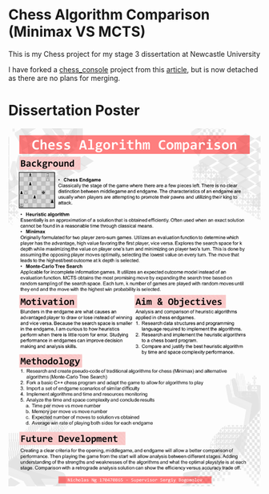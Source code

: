 # Chess Algorithm Comparison (Minimax VS MCTS)

This is my Chess project for my stage 3 dissertation at Newcastle University

I have forked a [chess_console](https://github.com/jeromevonk/chess_console) project from this [article](https://www.codeproject.com/Articles/1214018/Chess-console-game-in-Cplusplus), but is now detached as there are no plans for merging.
# Dissertation Poster
![Dissertation Poster](dissertation_resources/Dissertation%20Poster.png)
